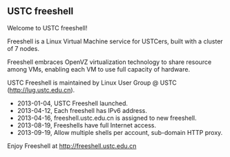 USTC freeshell
--------------

Welcome to USTC freeshell!

Freeshell is a Linux Virtual Machine service for USTCers, built with a cluster of 7 nodes.

Freeshell embraces OpenVZ virtualization technology to share resource among VMs, enabling each VM to use full capacity of hardware.

USTC Freeshell is maintained by Linux User Group @ USTC (http://lug.ustc.edu.cn).

- 2013-01-04, USTC Freeshell launched.
- 2013-04-12, Each freeshell has IPv6 address.
- 2013-04-16, freeshell.ustc.edu.cn is assigned to new freeshell.
- 2013-08-19, Freeshells have full Internet access.
- 2013-09-19, Allow multiple shells per account, sub-domain HTTP proxy.

Enjoy Freeshell at http://freeshell.ustc.edu.cn
